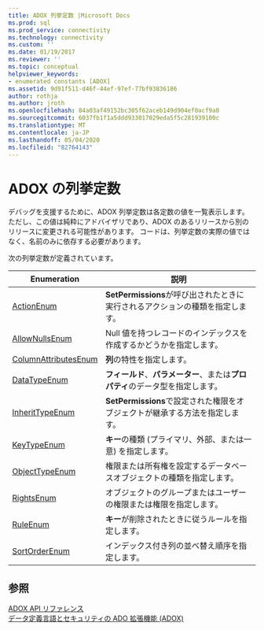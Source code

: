 ```yaml
---
title: ADOX 列挙定数 |Microsoft Docs
ms.prod: sql
ms.prod_service: connectivity
ms.technology: connectivity
ms.custom: ''
ms.date: 01/19/2017
ms.reviewer: ''
ms.topic: conceptual
helpviewer_keywords:
- enumerated constants [ADOX]
ms.assetid: 9d91f511-d46f-44ef-97ef-77bf93836186
author: rothja
ms.author: jroth
ms.openlocfilehash: 84a03af49152bc305f62aceb149d904ef0acf9a0
ms.sourcegitcommit: 6037fb1f1a5ddd933017029eda5f5c281939100c
ms.translationtype: MT
ms.contentlocale: ja-JP
ms.lasthandoff: 05/04/2020
ms.locfileid: "82764143"
---
```

# <a name="adox-enumerated-constants"></a>ADOX の列挙定数
デバッグを支援するために、ADOX 列挙定数は各定数の値を一覧表示します。 ただし、この値は純粋にアドバイザリであり、ADOX のあるリリースから別のリリースに変更される可能性があります。 コードは、列挙定数の実際の値ではなく、名前のみに依存する必要があります。  
  
 次の列挙定数が定義されています。  
  
|Enumeration|説明|  
|-----------------|-----------------|  
|[ActionEnum](../../../ado/reference/adox-api/actionenum.md)|**SetPermissions**が呼び出されたときに実行されるアクションの種類を指定します。|  
|[AllowNullsEnum](../../../ado/reference/adox-api/allownullsenum.md)|Null 値を持つレコードのインデックスを作成するかどうかを指定します。|  
|[ColumnAttributesEnum](../../../ado/reference/adox-api/columnattributesenum.md)|**列**の特性を指定します。|  
|[DataTypeEnum](../../../ado/reference/ado-api/datatypeenum.md)|**フィールド**、**パラメーター**、または**プロパティ**のデータ型を指定します。|  
|[InheritTypeEnum](../../../ado/reference/adox-api/inherittypeenum.md)|**SetPermissions**で設定された権限をオブジェクトが継承する方法を指定します。|  
|[KeyTypeEnum](../../../ado/reference/adox-api/keytypeenum.md)|**キー**の種類 (プライマリ、外部、または一意) を指定します。|  
|[ObjectTypeEnum](../../../ado/reference/adox-api/objecttypeenum.md)|権限または所有権を設定するデータベースオブジェクトの種類を指定します。|  
|[RightsEnum](../../../ado/reference/adox-api/rightsenum.md)|オブジェクトのグループまたはユーザーの権限または権限を指定します。|  
|[RuleEnum](../../../ado/reference/adox-api/ruleenum.md)|**キー**が削除されたときに従うルールを指定します。|  
|[SortOrderEnum](../../../ado/reference/adox-api/sortorderenum.md)|インデックス付き列の並べ替え順序を指定します。|  
  
## <a name="see-also"></a>参照  
 [ADOX API リファレンス](../../../ado/reference/adox-api/adox-api-reference.md)   
 [データ定義言語とセキュリティの ADO 拡張機能 (ADOX)](../../../ado/guide/extensions/ado-extensions-for-data-definition-language-and-security-adox.md)

